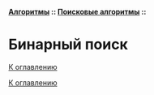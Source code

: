 **[Алгоритмы](../../README.md#algorithms) :: [Поисковые алгоритмы](../../README.md#algorithms-search) ::**
# Бинарный поиск

<!--

-->

[К оглавлению](../../README.md#algorithms-search)



[К оглавлению](../../README.md#algorithms-search)
